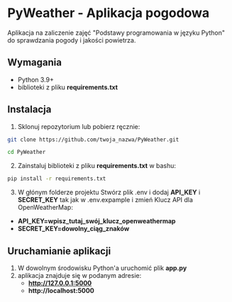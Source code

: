 # PyWeather - Aplikacja pogodowa
Aplikacja na zaliczenie zajęć "Podstawy programowania w języku Python" do sprawdzania pogody i jakości powietrza.

## Wymagania
- Python 3.9+
- biblioteki z pliku **requirements.txt**

## Instalacja
1. Sklonuj repozytorium lub pobierz ręcznie:
```bash
git clone https://github.com/twoja_nazwa/PyWeather.git

cd PyWeather
```

2. Zainstaluj biblioteki z pliku **requirements.txt** w bashu:
```bash
pip install -r requirements.txt
```

3. W głónym folderze projektu Stwórz plik .env i dodaj **API_KEY** i **SECRET_KEY** tak jak w .env.expample i zmień Klucz API dla OpenWeatherMap:
- **API_KEY=wpisz_tutaj_swój_klucz_openweathermap**
- **SECRET_KEY=dowolny_ciąg_znaków**

## Uruchamianie aplikacji
1. W dowolnym środowisku Python'a uruchomić plik **app.py**
2. aplikacja znajduje się w podanym adresie:
    - **http://127.0.0.1:5000**
    - **http://localhost:5000**  

